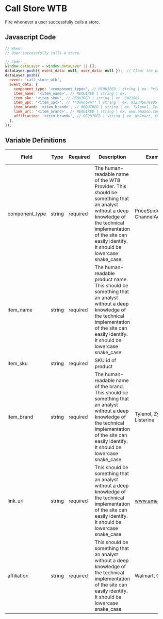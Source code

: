 # Call Store WTB

Fire whenever a user successfully calls a store.

## Javascript Code

```js
// When:
// User successfully calls a store.

// Code:
window.dataLayer = window.dataLayer || [];
dataLayer.push({ event_data: null, user_data: null });  // Clear the previous event_data object.
dataLayer.push({
  event: 'call_store_wtb',
  event_data: {
    component_type: '<component_type>', // REQUIRED | string | ex. PriceSpider, ChannelAdvisor
    item_name: '<item_name>', // REQUIRED | string | ex. 
    item_sku: '<item_sku>', // REQUIRED | string | ex. CW21001
    item_upc: '<item_upc>', // **Unknown** | string | ex. 012345678905 (12 digits)
    item_brand: '<item_brand>', // REQUIRED | string | ex. Tylenol, Zyrtec, Listerine
    link_url: '<item_brand>', // REQUIRED | string | ex. www.amazon.com
    affiliation: '<item_brand>', // REQUIRED | string | ex. Walmart, CVS
  },
});
```

## Variable Definitions

|Field|Type|Required|Description|Example|Pattern|Min Length|Max Length|Minimum|Maximum|Multiple Of|
| --- | --- | --- | --- | --- | --- | --- | --- | --- | --- | --- |
|component_type|string|required|The human-readable name of the WTB Provider. This should be something that an analyst without a deep knowledge of the technical implementation of the site can easily identify. It should be lowercase snake_case.|PriceSpider, ChannelAdvisor|
|item_name|string|required|The human-readable product name. This should be something that an analyst without a deep knowledge of the technical implementation of the site can easily identify. It should be lowercase snake_case||
|item_sku|string|required|SKU id of product||
|item_brand|string|required|The human-readable name of the brand. This should be something that an analyst without a deep knowledge of the technical implementation of the site can easily identify. It should be lowercase snake_case|Tylenol, Zyrtec, Listerine|
|link_url|string|required|This should be something that an analyst without a deep knowledge of the technical implementation of the site can easily identify. It should be lowercase snake_case|www.amazon.com|
|affiliation|string|required|This should be something that an analyst without a deep knowledge of the technical implementation of the site can easily identify. It should be lowercase snake_case|Walmart, CVS|
